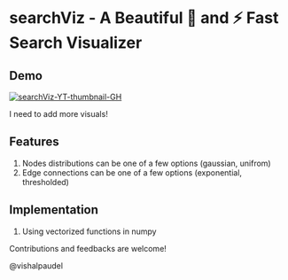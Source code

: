 # searchViz - A Beautiful 🌹 and ⚡️ Fast Search Visualizer

## Demo
[![searchViz-YT-thumbnail-GH](https://github.com/gyanantaran/searchViz/blob/95016059/7917b94f-ee1d-4e29-a0f1-e0b87399a322)](https://www.youtube.com/watch?v=kNGsOoWh9fM&t=38s&ab_channel=VishalPaudel)

<!-- https://user-images.githubusercontent.com/95016059/273106123-19ccd387-f563-4078-825d-e62327bfdde7.mp4 -->

I need to add more visuals!

## Features

1. Nodes distributions can be one of a few options (gaussian, unifrom)
2. Edge connections can be one of a few options (exponential, thresholded)

## Implementation

1. Using vectorized functions in numpy

Contributions and feedbacks are welcome! 

@vishalpaudel
